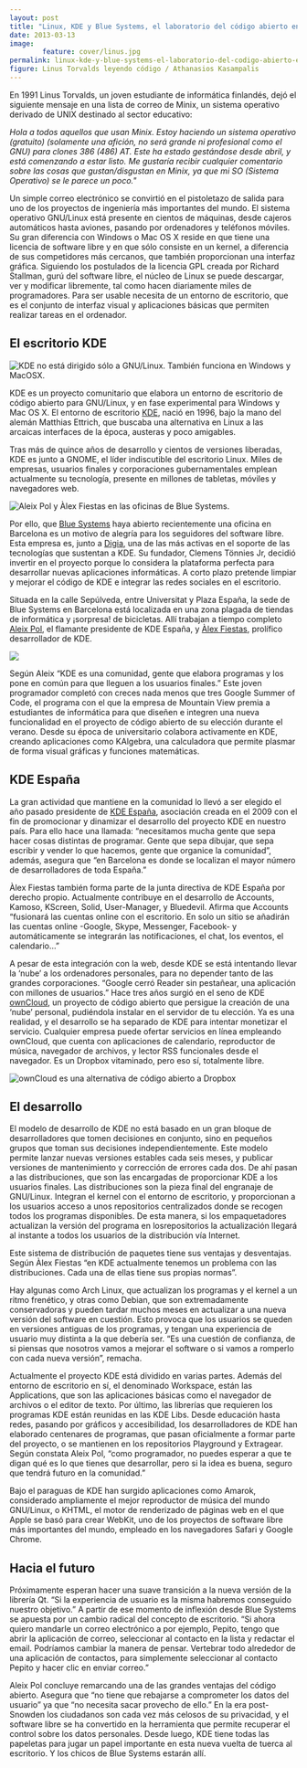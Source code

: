 ```yaml
---
layout: post
title: "Linux, KDE y Blue Systems, el laboratorio del código abierto en Barcelona"
date: 2013-03-13
image: 
        feature: cover/linus.jpg
permalink: linux-kde-y-blue-systems-el-laboratorio-del-codigo-abierto-en-barcelona
figure: Linus Torvalds leyendo código / Athanasios Kasampalis
---
```

En 1991 Linus Torvalds, un joven estudiante de informática finlandés, dejó el siguiente mensaje en una lista de correo de Minix, un sistema operativo derivado de UNIX destinado al sector educativo:

_Hola a todos aquellos que usan Minix.
Estoy haciendo un sistema operativo (gratuito) (solamente una afición, no será grande ni profesional como el GNU) para clones 386 (486) AT. Este ha estado gestándose desde abril, y está comenzando a estar listo. Me gustaría recibir cualquier comentario sobre las cosas que gustan/disgustan en Minix, ya que mi SO (Sistema Operativo) se le parece un poco."_

Un simple correo electrónico se convirtió en el pistoletazo de salida para uno de los proyectos de ingeniería más importantes del mundo. El sistema operativo GNU/Linux está presente en cientos de máquinas, desde cajeros automáticos hasta aviones, pasando por ordenadores y teléfonos móviles. Su gran diferencia con Windows o Mac OS X reside en que tiene una licencia de software libre y en que sólo consiste en un kernel, a diferencia de sus competidores más cercanos, que también proporcionan una interfaz gráfica. Siguiendo los postulados de la licencia GPL creada por Richard Stallman, gurú del software libre, el núcleo de Linux se puede descargar, ver y modificar libremente, tal como hacen diariamente miles de programadores. Para ser usable necesita de un entorno de escritorio, que es el conjunto de interfaz visual y aplicaciones básicas que permiten realizar tareas en el ordenador.

## El escritorio KDE

![KDE no está dirigido sólo a GNU/Linux. También funciona en Windows y MacOSX.](https://dl.dropboxusercontent.com/u/55065502/kde1.jpg)

KDE es un proyecto comunitario que elabora un entorno de escritorio de código abierto para GNU/Linux, y en fase experimental para Windows y Mac OS X. El entorno de escritorio [KDE](http://kde.org), nació en 1996, bajo la mano del alemán Matthias Ettrich, que buscaba una alternativa en Linux a las arcaicas interfaces de la época, austeras y poco amigables.

Tras más de quince años de desarrollo y cientos de versiones liberadas, KDE es junto a GNOME, el líder indiscutible del escritorio Linux. Miles de empresas, usuarios finales y corporaciones gubernamentales emplean actualmente su tecnología, presente en millones de tabletas, móviles y navegadores web.

![Aleix Pol y Àlex Fiestas en las oficinas de Blue Systems.](https://dl.dropboxusercontent.com/u/55065502/2.jpg)

Por ello, que [Blue Systems](http://www.blue-systems.com/) haya abierto recientemente una oficina en Barcelona es un motivo de alegría para los seguidores del software libre. Esta empresa es, junto a [Digia](http://www.digia.com/), una de las más activas en el soporte de las tecnologías que sustentan a KDE. Su fundador, Clemens Tönnies Jr, decidió invertir en el proyecto porque lo considera la plataforma perfecta para desarrollar nuevas aplicaciones informáticas. A corto plazo pretende limpiar y mejorar el código de KDE e integrar las redes sociales en el escritorio.

Situada en la calle Sepúlveda, entre Universitat y Plaza España, la sede de Blue Systems en Barcelona está localizada en una zona plagada de tiendas de informática y ¡sorpresa! de bicicletas. Allí trabajan a tiempo completo [Aleix Pol](https://twitter.com/aleixpol), el flamante presidente de KDE España, y [Àlex Fiestas](https://twitter.com/afiestas), prolífico desarrollador de KDE.

![](https://dl.dropboxusercontent.com/u/55065502/aleix1.jpg)

Según Aleix “KDE es una comunidad, gente que elabora programas y los pone en común para que lleguen a los usuarios finales.” Este joven programador completó con creces nada menos que tres Google Summer of Code, el programa con el que la empresa de Mountain View premia a estudiantes de informática para que diseñen e integren una nueva funcionalidad en el proyecto de código abierto de su elección durante el verano. Desde su época de universitario colabora activamente en KDE, creando aplicaciones como KAlgebra, una calculadora que permite plasmar de forma visual gráficas y funciones matemáticas.

## KDE España

La gran actividad que mantiene en la comunidad lo llevó a ser elegido el año pasado presidente de [KDE España](http://kde-espana.org), asociación creada en el 2009 con el fin de promocionar y dinamizar el desarrollo del proyecto KDE en nuestro país. Para ello hace una llamada: “necesitamos mucha gente que sepa hacer cosas distintas de programar. Gente que sepa dibujar, que sepa escribir y vender lo que hacemos, gente que organice la comunidad”, además, asegura que “en Barcelona es donde se localizan el mayor número de desarrolladores de toda España.”

Àlex Fiestas también forma parte de la junta directiva de KDE España por derecho propio. Actualmente contribuye en el desarrollo de Accounts, Kamoso, KScreen, Solid, User-Manager, y Bluedevil. Afirma que Accounts “fusionará las cuentas online con el escritorio. En solo un sitio se añadirán las cuentas online -Google, Skype, Messenger, Facebook- y automáticamente se integrarán las notificaciones, el chat, los eventos, el calendario…”

A pesar de esta integración con la web, desde KDE se está intentando llevar la ‘nube’ a los ordenadores personales, para no depender tanto de las grandes corporaciones. “Google cerró Reader sin pestañear, una aplicación con millones de usuarios.” Hace tres años surgió en el seno de KDE [ownCloud](http://owncloud.org/), un proyecto de código abierto que persigue la creación de una ‘nube’ personal, pudiéndola instalar en el servidor de tu elección. Ya es una realidad, y el desarrollo se ha separado de KDE para intentar monetizar el servicio. Cualquier empresa puede ofertar servicios en línea empleando ownCloud, que cuenta con aplicaciones de calendario, reproductor de música, navegador de archivos, y lector RSS funcionales desde el navegador. Es un Dropbox vitaminado, pero eso sí, totalmente libre.

![ownCloud es una alternativa de código abierto a Dropbox](https://dl.dropboxusercontent.com/u/55065502/owncloud.jpg)

## El desarrollo

El modelo de desarrollo de KDE no está basado en un gran bloque de desarrolladores que tomen decisiones en conjunto, sino en pequeños grupos que toman sus decisiones independientemente. Este modelo permite lanzar nuevas versiones estables cada seis meses, y publicar versiones de mantenimiento y corrección de errores cada dos. De ahí pasan a las distribuciones, que son las encargadas de proporcionar KDE a los usuarios finales. Las distribuciones son la pieza final del engranaje de GNU/Linux. Integran el kernel con el entorno de escritorio, y proporcionan a los usuarios acceso a unos repositorios centralizados donde se recogen todos los programas disponibles. De esta manera, si los empaquetadores actualizan la versión del programa en losrepositorios la actualización llegará al instante a todos los usuarios de la distribución vía Internet. 

Este sistema de distribución de paquetes tiene sus ventajas y desventajas. Según Àlex Fiestas “en KDE actualmente tenemos un problema con las distribuciones. Cada una de ellas tiene sus propias normas”. 

Hay algunas como Arch Linux, que actualizan los programas y el kernel a un ritmo frenético, y otras como Debian, que son extremadamente conservadoras y pueden tardar muchos meses en actualizar a una nueva versión del software en cuestión. Esto provoca que los usuarios se queden en versiones antiguas de los programas, y tengan una experiencia de usuario muy distinta a la que debería ser. “Es una cuestión de confianza, de si piensas que nosotros vamos a mejorar el software o si vamos a romperlo con cada nueva versión”, remacha.

Actualmente el proyecto KDE está dividido en varias partes. Además del entorno de escritorio en sí, el denominado Workspace, están las Applications, que son las aplicaciones básicas como el navegador de archivos o el editor de texto. Por último, las librerías que requieren los programas KDE están reunidas en las KDE Libs. Desde educación hasta redes, pasando por gráficos y accesibilidad, los desarrolladores de KDE han elaborado centenares de programas, que pasan oficialmente a formar parte del proyecto, o se mantienen en los repositorios Playground y Extragear. Según constata Aleix Pol, “como programador, no puedes esperar a que te digan qué es lo que tienes que desarrollar, pero si la idea es buena, seguro que tendrá futuro en la comunidad.”

Bajo el paraguas de KDE han surgido aplicaciones como Amarok, considerado ampliamente el mejor reproductor de música del mundo GNU/Linux, o KHTML, el motor de renderizado de páginas web en el que Apple se basó para crear WebKit, uno de los proyectos de software libre más importantes del mundo, empleado en los navegadores Safari y Google Chrome.

## Hacia el futuro

Próximamente esperan hacer una suave transición a la nueva versión de la librería Qt. “Si la experiencia de usuario es la misma habremos conseguido nuestro objetivo.” A partir de ese momento de inflexión desde Blue Systems se apuesta por un cambio radical del concepto de escritorio. “Si ahora quiero mandarle un correo electrónico a por ejemplo, Pepito, tengo que abrir la aplicación de correo, seleccionar al contacto en la lista y redactar el email. Podríamos cambiar la manera de pensar. Vertebrar todo alrededor de una aplicación de contactos, para simplemente seleccionar al contacto Pepito y hacer clic en enviar correo.” 

Aleix Pol concluye remarcando una de las grandes ventajas del código abierto. Asegura que “no tiene que rebajarse a comprometer los datos del usuario” ya que “no necesita sacar provecho de ello.” En la era post-Snowden los ciudadanos son cada vez más celosos de su privacidad, y el software libre se ha convertido en la herramienta que permite recuperar el control sobre los datos personales. Desde luego, KDE tiene todas las papeletas para jugar un papel importante en esta nueva vuelta de tuerca al escritorio. Y los chicos de Blue Systems estarán allí.